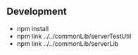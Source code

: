 ## Development

* npm install
* npm link ../../commonLib/serverTestUtil
* npm link ../../commonLib/serverLib